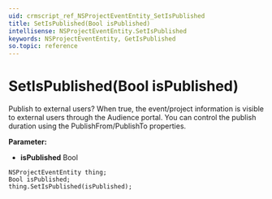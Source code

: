 ```yaml
---
uid: crmscript_ref_NSProjectEventEntity_SetIsPublished
title: SetIsPublished(Bool isPublished)
intellisense: NSProjectEventEntity.SetIsPublished
keywords: NSProjectEventEntity, GetIsPublished
so.topic: reference
---
```


# SetIsPublished(Bool isPublished)

Publish to external users? When true, the event/project information is visible to external users through the Audience portal. You can control the publish duration using the PublishFrom/PublishTo properties.

**Parameter:** 
 - **isPublished** Bool

```crmscript
NSProjectEventEntity thing;
Bool isPublished;
thing.SetIsPublished(isPublished);
```

